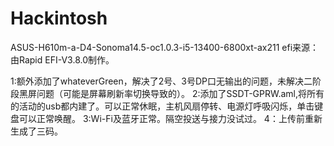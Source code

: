 # Hackintosh
ASUS-H610m-a-D4-Sonoma14.5-oc1.0.3-i5-13400-6800xt-ax211
efi来源：由Rapid EFI-V3.8.0制作。

1:额外添加了whateverGreen，解决了2号、3号DP口无输出的问题，未解决二阶段黑屏问题（可能是屏幕刷新率切换导致的）。
2:添加了SSDT-GPRW.aml,将所有的活动的usb都内建了。可以正常休眠，主机风扇停转、电源灯呼吸闪烁，单击键盘可以正常唤醒。
3:Wi-Fi及蓝牙正常。隔空投送与接力没试过。
4：上传前重新生成了三码。
